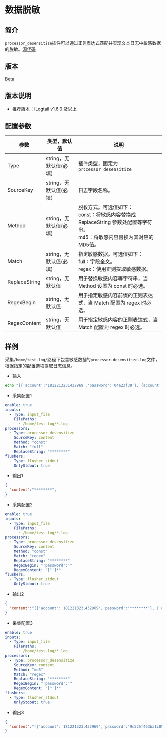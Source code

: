 # 数据脱敏

## 简介

`processor_desensitize`插件可以通过正则表达式匹配并实现文本日志中敏感数据的脱敏。[源代码](https://github.com/alibaba/loongcollector/tree/main/plugins/processor/processor_desensitize.go)

## 版本

[Beta](../../stability-level.md)

## 版本说明

* 推荐版本：iLogtail v1.6.0 及以上

## 配置参数

| 参数 | 类型，默认值 | 说明 |
| - | - | - |
| Type                  | string，无默认值(必填) | 插件类型，固定为`processor_desensitize` |
| SourceKey             | string，无默认值(必填) | 日志字段名称。 |
| Method         | string，无默认值(必填) | 脱敏方式。可选值如下：<br>const：将敏感内容替换成 ReplaceString 参数处配置等字符串。<br>md5：将敏感内容替换为其对应的MD5值。 |
| Match           | string，无默认值(必填) | 指定敏感数据。可选值如下：<br>full：字段全文。<br>regex：使用正则提取敏感数据。 |
| ReplaceString         | string，无默认值      | 用于替换敏感内容等字符串，当 Method 设置为 const 时必选。 |
| RegexBegin            | string，无默认值      | 用于指定敏感内容前缀的正则表达式，当 Match 配置为 regex 时必选。 |
| RegexContent          | string，无默认值      | 用于指定敏感内容的正则表达式，当 Match 配置为 regex 时必选。|

## 样例

采集`/home/test-log/`路径下包含敏感数据的`processor-desensitize.log`文件，根据指定的配置选项提取日志信息。

* 输入
  
```bash
echo "[{'account':'1812213231432969','password':'04a23f38'}, {account':'1812213685634','password':'123a'}]" >> /home/test-ilogtail/test-log/processor-desensitize.log
```

* 采集配置1

```yaml
enable: true
inputs:
  - Type: input_file
    FilePaths: 
      - /home/test-log/*.log
processors:
  - Type: processor_desensitize
    SourceKey: content
    Method: "const"
    Match: "full"
    ReplaceString: "********"
flushers:
  - Type: flusher_stdout
    OnlyStdout: true
```

* 输出1

```json
{
  "content":"********",
}
```

* 采集配置2

```yaml
enable: true
inputs:
  - Type: input_file
    FilePaths: 
      - /home/test-log/*.log
processors:
  - Type: processor_desensitize
    SourceKey: content
    Method: "const"
    Match: "regex"
    ReplaceString: "********"
    RegexBegin: "'password':'"
    RegexContent: "[^']*"
flushers:
  - Type: flusher_stdout
    OnlyStdout: true
```

* 输出2

```json
{
  "content":"[{'account':'1812213231432969','password':'********'}, {'account':'1812213685634','password':'********'}]",
}
```

* 采集配置3

```yaml
enable: true
inputs:
  - Type: input_file
    FilePaths: 
      - /home/test-log/*.log
processors:
  - Type: processor_desensitize
    SourceKey: content
    Method: "md5"
    Match: "regex"
    ReplaceString: "********"
    RegexBegin: "'password':'"
    RegexContent: "[^']*"
flushers:
  - Type: flusher_stdout
    OnlyStdout: true
```

* 输出3

```json
{
  "content":"[{'account':'1812213231432969','password':'9c525f463ba1c89d6badcd78b2b7bd79'}, {'account':'1812213685634','password':'1552c03e78d38d5005d4ce7b8018addf'}]",
}
```
